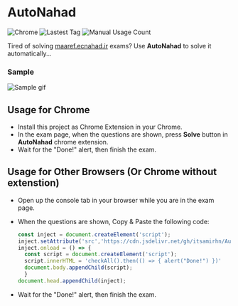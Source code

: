 # AutoNahad
![Chrome](https://badgen.net/badge/icon/chrome?icon=chrome&label&color=cyan)
![Lastest Tag](https://badgen.net/github/tag/itsamirhn/AutoNahad?color=orange)
![Manual Usage Count](https://badgen.net/jsdelivr/hits/gh/itsamirhn/AutoNahad?color=yellow)

Tired of solving [maaref.ecnahad.ir](https://maaref.ecnahad.ir) exams? Use **AutoNahad** to solve it automatically...

### Sample
![Sample gif](https://raw.githubusercontent.com/itsamirhn/AutoNahad/master/sample.gif)

## Usage for Chrome
- Install this project as Chrome Extension in your Chrome.
- In the exam page, when the questions are shown, press **Solve** button in **AutoNahad** chrome extension.
- Wait for the "Done!" alert, then finish the exam.

## Usage for Other Browsers (Or Chrome without extenstion)
- Open up the console tab in your browser while you are in the exam page.
- When the questions are shown, Copy & Paste the following code:

  ``` js
  const inject = document.createElement('script');
  inject.setAttribute('src','https://cdn.jsdelivr.net/gh/itsamirhn/AutoNahad@latest/inject.js');
  inject.onload = () => {
    const script = document.createElement('script');
    script.innerHTML = 'checkAll().then(() => { alert("Done!") })'
    document.body.appendChild(script);
	}
  document.head.appendChild(inject);
	```
  
- Wait for the "Done!" alert, then finish the exam.
